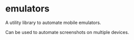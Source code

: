 # emulators

A utility library to automate mobile emulators.

Can be used to automate screenshots on multiple devices.
